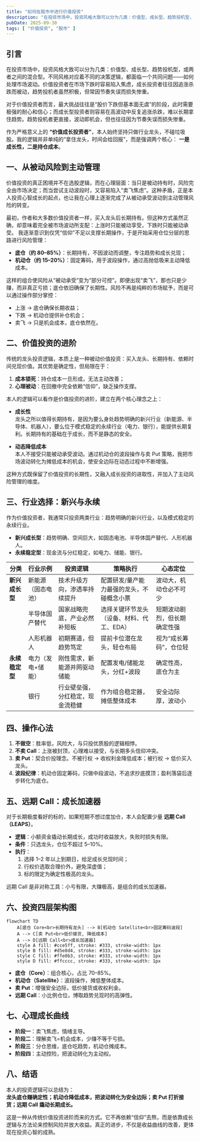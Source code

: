 ```yaml
---
title: "如何在股市中进行价值投资"
description: "在投资市场中，投资风格大致可以分为几类：价值型、成长型、趋势投机型，或两者之间的混合型。不同风格对应着不同的决策逻辑，都面临一个共同问题——如何处理市场波动。价值投资者在市场下跌时容易陷入焦虑，成长投资者往往因追涨杀跌而被动，趋势投机者虽然积极，但常因节奏失误而损失惨重。"
pubDate: 2025-09-30
tags: [ "价值投资", "股市" ]
---
```


## 引言

在投资市场中，投资风格大致可以分为几类：价值型、成长型、趋势投机型，或两者之间的混合型。不同风格对应着不同的决策逻辑，都面临一个共同问题——如何处理市场波动。价值投资者在市场下跌时容易陷入焦虑，成长投资者往往因追涨杀跌而被动，趋势投机者虽然积极，但常因节奏失误而损失惨重。

对于价值投资者而言，最大挑战往往是“股价下跌但基本面无虞”的阶段，此时需要极强的耐心和信心；而成长型投资者则容易在高波动中反复追涨杀跌，难以长期拿住趋势。趋势投机者更直接，波动即机会，但也往往因为节奏失误而损失惨重。

作为严格意义上的 **“价值成长投资者”**，本人始终坚持只做行业龙头，不碰垃圾股。我的逻辑并非单纯的“拿住龙头，时间会给回报”，而是强调两个核心：
**一是成长性，二是持仓成本**。

## 一、从被动风险到主动管理

价值投资的真正困境并不在选股逻辑，而在心理层面：当只是被动持有时，风险完全由市场决定；而当尝试主动波段时，又容易陷入“卖飞焦虑”。这种矛盾，正是本人投资心智成长的起点，也让我在心理上逐渐完成了从被动承受波动到主动管理风险的转变。

最初，作者和大多数价值投资者一样，买入龙头后长期持有。但这种方式虽然正确，却意味着完全被市场波动所支配：上涨时只能被动享受，下跌时只能被动承受。
我逐渐意识到仅凭“信仰”不足以支撑长期操作，于是开始采用仓位分层的思路进行风险管理：

- **底仓（约 80–85%）**：长期持有，不因波动而调整，专注趋势和成长兑现；
- **机动仓（约 15–20%）**：固定筹码，用于波段操作，通过高抛低吸来主动降低成本。

这样的组合使风险从“被动承受”变为“部分可控”。即便出现“卖飞”，那也只是少赚，而非真正亏损；底仓依旧确保了长期性。风险不再是纯粹的市场赋予，而是可以通过操作部分掌控：

- 上涨 → 底仓确保长期收益；
- 下跌 → 机动仓提供补仓机会；
- 卖飞 → 只是机会成本，底仓依然在。

## 二、价值投资的进阶

传统的龙头投资逻辑，本质上是一种被动价值投资：买入龙头、长期持有、依赖时间兑现价值。其优势是确定性，但局限在于：

1. **成本锁死**：持仓成本一旦形成，无法主动改善；
2. **心理被动**：在回撤中完全依赖“信仰”，缺乏操作支撑。

本人的逻辑可以看作是价值投资的进阶，建立在两个核心理念之上：

- **成长性**  
  龙头之所以值得长期持有，是因为要么身处趋势明确的新兴行业（新能源、半导体、机器人），要么位于模式稳定的永续行业（电力、银行），能提供长期复利。长期持有的基础在于成长，而不是静态的安全。

- **动态降低成本**  
  本人不接受只能被动承受波动。通过机动仓的波段操作与卖 Put 策略，我把市场波动转化为摊低成本的机会，使安全边际在动态过程中不断增强。

这种方式既保留了价值投资的长期性，又融入成长投资的进取性，并加入了主动风险管理的维度。

## 三、行业选择：新兴与永续

作为价值投资者，我通常只投资两类行业：趋势明确的新兴行业，以及模式稳定的永续行业。

- **新兴成长型**：趋势明确、空间巨大，如固态电池、半导体国产替代、人形机器人。
- **永续稳定型**：现金流与分红稳定，如电力、储能、银行。

| 分类        | 行业示例      | 投资逻辑             | 策略执行                   | 心态定位           |
|-----------|-----------|------------------|------------------------|----------------|
| **新兴成长型** | 新能源（固态电池） | 技术升级方向，渗透率持续提升   | 配置研发/量产能力最强的龙头，不碰概念小票  | 波动大，机动仓必不可少    |
|           | 半导体国产替代   | 国家战略兜底，产业必然补短板   | 选择关键环节龙头（设备、材料、代工、EDA） | 短期波动剧烈，但长期确定性强 |
|           | 人形机器人     | 初期赛道，但趋势笃定       | 提前卡位潜在龙头，轻仓布局          | 视为“成长筹码”，仓位轻   |
| **永续稳定型** | 电力（发电+储能） | 刚性需求，新能源并网驱动储能   | 配置发电/储能龙头，分红+波段        | 确定性高，底仓为主      |
|           | 银行        | 行业壁垒强，分红稳定，现金流稳健 | 作为组合稳定器，摊低整体成本         | 安全边际厚，波动小      |  

## 四、操作心法

1. **不做空**：胜率低，风险大，与只投优质股的逻辑相悖。
2. **不卖 Call**：上涨被封顶，心理难以接受，与长期多头信仰冲突。
3. **卖 Put**：契合价投理念。不被行权 → 收权利金降低成本；被行权 → 低价买入龙头。
4. **波段纪律**：机动仓固定筹码，只做中段波动，不追求抄底摸顶；盈利落袋后逐步转化为底仓。

## 五、远期 Call：成长加速器

对于长期极度看好的标的，如果短期不想过度加仓，本人会配置少量 **远期 Call（LEAPS）**。

- **逻辑**：小额资金撬动长期成长，成功时收益放大，失败时损失有限。
- **条件**：只选龙头，仓位不超过 5–10%。
- **执行**：
    1. 选择 1–2 年以上到期日，给足成长兑现时间；
    2. 行权价选取合理价外，避免深虚值；
    3. 标的限定为确定性极高的龙头。

远期 Call 是非对称工具：小亏有限，大赚极高，是组合的成长加速器。

## 六、投资四层架构图

```mermaid
flowchart TD
    A[底仓 Core<br>长期持有龙头] --> B[机动仓 Satellite<br>固定筹码波段]
    A --> C[卖 Put<br>低价接货, 降低成本]
    A --> D[远期 Call<br>成长加速器]
    style A fill: #cce5ff, stroke: #333, stroke-width: 1px
    style B fill: #d5e8d4, stroke: #333, stroke-width: 1px
    style C fill: #ffe0b3, stroke: #333, stroke-width: 1px
    style D fill: #ffcccc, stroke: #333, stroke-width: 1px
```

- **底仓（Core）**：组合核心，占比 70–85%。
- **机动仓（Satellite）**：波段操作，摊低整体成本。
- **卖 Put**：增强安全边际，低价接货或收权利金。
- **远期 Call**：小比例仓位，博取趋势兑现时的高弹性。

## 七、心理成长曲线

- **阶段一**：卖飞焦虑，情绪主导。
- **阶段二**：理解卖飞=机会成本，少赚不等于亏损。
- **阶段三**：分仓思维，底仓吃趋势，机动仓摊成本。
- **阶段四**：主动控险，把波动转化为主动权。

## 八、结语

本人的投资逻辑可以总结为：  
**龙头底仓赚确定性；机动仓降低成本，把波动转化为安全边际；卖 Put 打折接货；远期 Call 撬动长期成长。**

这是一种从传统价值投资进阶而来的方式。它不再依赖“信仰”去熬，而是依靠成长逻辑与方法论来控制风险并放大收益。真正的进步，不仅是收益曲线的改善，更体现在投资心智的成熟。


